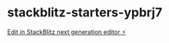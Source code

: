 # stackblitz-starters-ypbrj7

[Edit in StackBlitz next generation editor ⚡️](https://stackblitz.com/~/github.com/donovvann/stackblitz-starters-ypbrj7)
